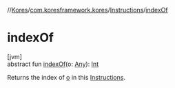 //[Kores](../../../index.md)/[com.koresframework.kores](../index.md)/[Instructions](index.md)/[indexOf](index-of.md)

# indexOf

[jvm]\
abstract fun [indexOf](index-of.md)(o: [Any](https://kotlinlang.org/api/latest/jvm/stdlib/kotlin/-any/index.html)): [Int](https://kotlinlang.org/api/latest/jvm/stdlib/kotlin/-int/index.html)

Returns the index of [o](index-of.md) in this [Instructions](index.md).
